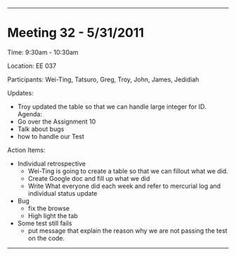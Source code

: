 

---


# Meeting 32 - 5/31/2011 #

Time: 9:30am - 10:30am

Location: EE 037

Participants: Wei-Ting, Tatsuro, Greg, Troy, John, James, Jedidiah

Updates:
  * Troy updated the table so that we can handle large integer for ID.
Agenda:
  * Go over the Assignment 10
  * Talk about bugs
  * how to handle our Test


Action Items:
  * Individual retrospective
    * Wei-Ting is going to create a table so that we can fillout what we did.
    * Create Google doc and fill up what we did
    * Write What everyone did each week and refer to mercurial log and individual status update
  * Bug
    * fix the browse
    * High light the tab
  * Some test still fails
    * put message that explain the reason why we are not passing the test on the code.

---
